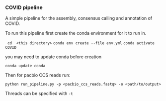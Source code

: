 ### COVID pipeline

A simple pipeline for the assembly, consensus calling and annotation of COVID.

To run this pipeline first create the conda environment for it to run in.

``` cd  <this directory>```
```conda env create --file env.yml```
```conda activate COVID```

you may need to update conda before creation

```conda update conda```

Then for pacbio CCS reads run:

```python run_pipeline.py -p <pacbio_ccs_reads.fastq> -o <path/to/output>```

Threads can be specified with ```-t```
